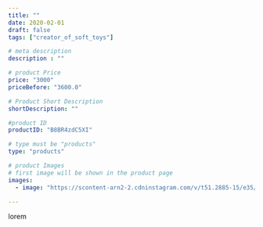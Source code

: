 ```yaml
---
title: ""
date: 2020-02-01
draft: false
tags: ["creator_of_soft_toys"]

# meta description
description : ""

# product Price
price: "3000"
priceBefore: "3600.0"

# Product Short Description
shortDescription: ""

#product ID
productID: "B8BR4zdC5XI"

# type must be "products"
type: "products"

# product Images
# first image will be shown in the product page
images:
  - image: "https://scontent-arn2-2.cdninstagram.com/v/t51.2885-15/e35/83249884_183850312683372_2689511580356649232_n.jpg?tp=1&_nc_ht=scontent-arn2-2.cdninstagram.com&_nc_cat=100&_nc_ohc=ka9C-UhW0voAX-_98xR&ccb=7-4&oh=319f33b78ddf12b7e31aca5cdce48c11&oe=60860BD8&_nc_sid=86f79a&ig_cache_key=MjIzNDE0NTU2MDQ4MTk5NDE4NA%3D%3D.2-ccb7-4"

---
```

lorem
